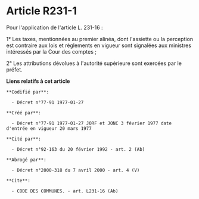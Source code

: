 # Article R231-1

Pour l'application de l'article L. 231-16 :

1° Les taxes, mentionnées au premier alinéa, dont l'assiette ou la perception est contraire aux lois et règlements en vigueur
sont signalées aux ministres intéressés par la Cour des comptes ;

2° Les attributions dévolues à l'autorité supérieure sont exercées par le préfet.

**Liens relatifs à cet article**

	**Codifié par**:

	  - Décret n°77-91 1977-01-27

	**Créé par**:

	  - Décret n°77-91 1977-01-27 JORF et JONC 3 février 1977 date d'entrée en vigueur 20 mars 1977

	**Cité par**:

	  - Décret n°92-163 du 20 février 1992 - art. 2 (Ab)

	**Abrogé par**:

	  - Décret n°2000-318 du 7 avril 2000 - art. 4 (V)

	**Cite**:

	  - CODE DES COMMUNES. - art. L231-16 (Ab)

